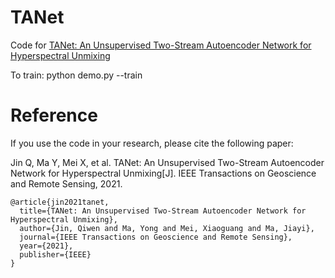 # TANet
Code for [TANet: An Unsupervised Two-Stream Autoencoder Network for Hyperspectral Unmixing](https://ieeexplore.ieee.org/document/9489359/)

To train:
python demo.py --train

# Reference
If you use the code in your research, please cite the following paper:

Jin Q, Ma Y, Mei X, et al. TANet: An Unsupervised Two-Stream Autoencoder Network for Hyperspectral Unmixing[J]. IEEE Transactions on Geoscience and Remote Sensing, 2021.

```ios
@article{jin2021tanet,
  title={TANet: An Unsupervised Two-Stream Autoencoder Network for Hyperspectral Unmixing},
  author={Jin, Qiwen and Ma, Yong and Mei, Xiaoguang and Ma, Jiayi},
  journal={IEEE Transactions on Geoscience and Remote Sensing},
  year={2021},
  publisher={IEEE}
}
